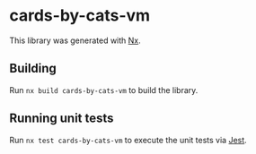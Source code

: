 # cards-by-cats-vm

This library was generated with [Nx](https://nx.dev).

## Building

Run `nx build cards-by-cats-vm` to build the library.

## Running unit tests

Run `nx test cards-by-cats-vm` to execute the unit tests via [Jest](https://jestjs.io).
